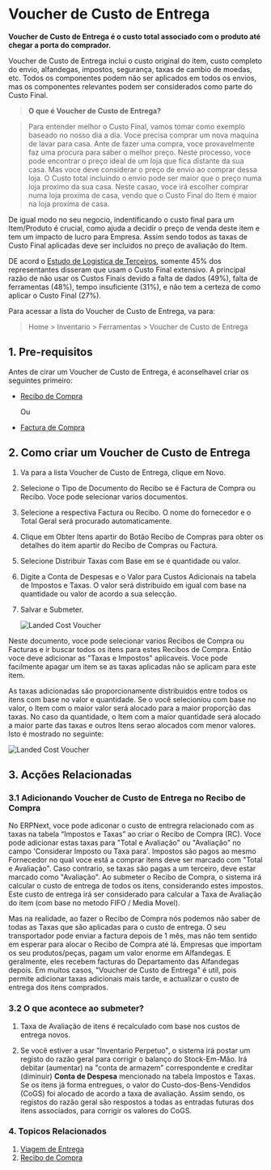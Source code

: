 <!-- add-breadcrumbs -->
# Voucher de Custo de Entrega

**Voucher de Custo de Entrega é o custo total associado com o produto até chegar a porta do comprador.**

Voucher de Custo de Entrega inclui o custo original do item, custo completo do envio, alfandegas, impostos, segurança, taxas de cambio de moedas, etc. Todos os componentes podem não ser aplicados em todos os envios, mas os componentes relevantes podem ser considerados como parte do Custo Final.

> **O que é Voucher de Custo de Entrega?**

> Para entender melhor o Custo Final, vamos tomar como exemplo baseado no nosso dia a dia. Voce precisa comprar um nova maquina de lavar para casa. Ante de fazer uma compra, voce provavelmente faz uma procura para saber o melhor preço. Neste processo, voce pode encontrar o preço ideal de um loja que fica distante da sua casa. Mas voce deve considerar o preço de envio ao comprar dessa loja. O Custo total incluindo o envio pode ser maior que o preço numa loja proximo da sua casa. Neste casao, voce irá escolher comprar numa loja proxima de casa, vendo que o Custo Final do Item é maior na loja proxima de casa.

De igual modo no seu negocio, indentificando o custo final para um Item/Produto é crucial, como ajuda a decidir o preço de venda deste item e tem um impacto de lucro para Empresa. Assim sendo todos as taxas de Custo Final aplicadas deve ser incluidos no preço de avaliação do Item.

DE acord o [Estudo de Logistica de Terceiros](http://www.3plstudy.com/), somente 45% dos representantes disseram que usam o Custo Final extensivo. A principal razão de não usar os Custos Finais devido a falta de dados (49%), falta de ferramentas (48%), tempo insuficiente (31%), e não tem a certeza de como aplicar o Custo Final (27%).

Para acessar a lista do Voucher de Custo de Entrega, va para:
> Home > Inventario > Ferramentas > Voucher de Custo de Entrega

## 1. Pre-requisitos
Antes de cirar um Voucher de Custo de Entrega, é aconselhavel criar os seguintes primeiro:

* [Recibo de Compra](/docs/user/manual/pt/inventario/recibo-compra)

    Ou

* [Factura de Compra](/docs/user/manual/pt/contabilidade/factura-compra)


## 2. Como criar um Voucher de Custo de Entrega

1. Va para a lista Voucher de Custo de Entrega, clique em Novo.
1. Selecione o Tipo de Documento do Recibo se é Factura de Compra ou Recibo. Voce pode selecionar varios documentos.
1. Selecione a respectiva Factura ou Recibo. O nome do fornecedor e o Total Geral será procurado automaticamente.
1. Clique em Obter Itens apartir do Botão Recibo de Compras para obter os detalhes do item apartir do Recibo de Compras ou Factura.
1. Selecione Distribuir Taxas com Base em se é quantidade ou valor.
1. Digite a Conta de Despesas e o Valor para Custos Adicionais na tabela de Impostos e Taxas. O valor será distribuido em igual com base na quantidade ou valor de acordo a sua selecção.
1. Salvar e Submeter.

    <img class="screenshot" alt="Landed Cost Voucher" src="{{docs_base_url}}/assets/img/stock/landed-cost-voucher.png">


Neste documento, voce pode selecionar varios Recibos de Compra ou Facturas e ir buscar todos os itens para estes Recibos de Compra. Então voce deve adicionar as "Taxas e Impostos" aplicaveis. Voce pode facilmente apagar um item se as taxas aplicadas não se aplicam para este item.

As taxas adicionadas são proporcionamente distribuidos entre todos os itens com base no valor e quantidade. Se o você selecioniou com base no valor, o Item com o maior valor será alocado para a maior proporção das taxas. No caso da quantidade, o Item com a maior quantidade será alocado a maior parte das taxas e outros Itens serao alocados com menor valores. Isto é mostrado no seguinte:

<img class="screenshot" alt="Landed Cost Voucher" src="{{docs_base_url}}/assets/img/stock/landed-cost-distribution.png">

## 3. Acções Relacionadas
### 3.1 Adicionando Voucher de Custo de Entrega no Recibo de Compra

No ERPNext, voce pode adiconar o custo de entregra relacionado com as taxas na tabela “Impostos e Taxas” ao criar o Recibo de Compra (RC). Voce pode adicionar estas taxas para "Total e Avaliação" ou "Avaliação" no campo 'Considerar Imposto ou Taxa para'. Impostos são pagos ao mesmo Fornecedor no qual voce está a comprar itens deve ser marcado com "Total e Avaliação". Caso contrario, se taxas são pagas a um terceiro, deve estar marcado como "Avaliação". Ao submeter o Recibo de Compra, o sistema irá calcular o custo de entrega de todos os itens, considerando estes impostos. Este custo de entrega irá ser considerado para calcular a Taxa de Avaliação do item (com base no metodo FIFO / Media Movel).

Mas na realidade, ao fazer o Recibo de Compra nós podemos não saber de todas as Taxas que são aplicadas para o custo de entrega. O seu transportador pode enviar a factura depois de 1 mês, mas não tem sentido em esperar para alocar o Recibo de Compra até lá. Empresas que importam os seu produtos/peças, pagam um valor enorme em Alfandegas. E geralmente, eles recebem facturas do Departamento das Alfandegas depois. Em muitos casos, "Voucher de Custo de Entrega" é util, pois permite adicionar taxas adicionais mais tarde, e actualizar o custo de entrega dos itens comprados.

### 3.2 O que acontece ao submeter?

1. Taxa de Avaliação de itens é recalculado com base nos custos de entrega novos.

3. Se você estiver a usar "Inventario Perpetuo", o sistema irá postar um registo do razão geral para corrigir o balanço do Stock-Em-Mão. Irá debitar (aumentar) na "conta de armazem" correspondente e creditar (diminuir) **Conta de Despesa** mencionado na tabela Impostos e Taxas. Se os itens já forma entregues, o valor do Custo-dos-Bens-Vendidos (CoGS) foi alocado de acordo a taxa de avaliação. Assim sendo, os registos do razão geral são respostos a todas as entradas futuras dos itens associados, para corrigir os valores do CoGS.

### 4. Topicos Relacionados
1. [Viagem de Entrega](/docs/user/manual/pt/inventario/viagem-de-entrega)
1. [Recibo de Compra](/docs/user/manual/pt/inventario/recibo-compra)
